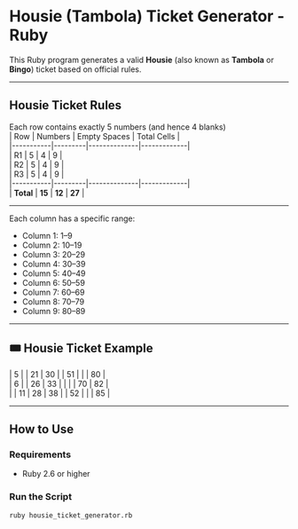 # Housie (Tambola) Ticket Generator - Ruby

This Ruby program generates a valid **Housie** (also known as **Tambola** or **Bingo**) ticket based on official rules.

---

## Housie Ticket Rules

Each row contains exactly 5 numbers (and hence 4 blanks)  
| Row | Numbers | Empty Spaces | Total Cells |  
|-----------|---------|--------------|-------------|  
| R1        | 5       | 4            | 9           |  
| R2        | 5       | 4            | 9           |  
| R3        | 5       | 4            | 9           |  
|-----------|---------|--------------|-------------|  
| **Total** | **15**  | **12**       | **27**      |

---

Each column has a specific range:  
- Column 1: 1–9  
- Column 2: 10–19  
- Column 3: 20–29  
- Column 4: 30–39  
- Column 5: 40–49  
- Column 6: 50–59  
- Column 7: 60–69  
- Column 8: 70–79  
- Column 9: 80–89  

---

## 🎟️ Housie Ticket Example

| 5  |    | 21 | 30 |    | 51 |    |    | 80 |  
| 6  |    | 26 | 33 |    |    |    | 70 | 82 |  
|    | 11 | 28 | 38 |    | 52 |    |    | 85 |

---

## How to Use

### Requirements

- Ruby 2.6 or higher

### Run the Script

```bash
ruby housie_ticket_generator.rb
